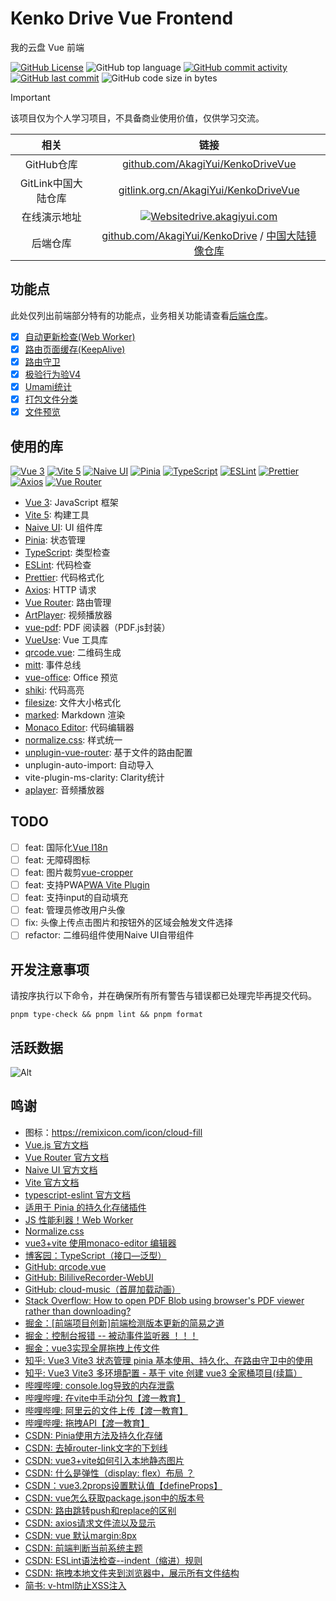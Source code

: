 # Kenko Drive Vue Frontend

我的云盘 Vue 前端

[![GitHub License](https://img.shields.io/github/license/AkagiYui/KenkoDriveVue?style=flat-square)](https://github.com/AkagiYui/KenkoDriveVue?tab=readme-ov-file#MIT-1-ov-file)
![GitHub top language](https://img.shields.io/github/languages/top/AkagiYui/KenkoDriveVue?style=flat-square)
[![GitHub commit activity](https://img.shields.io/github/commit-activity/t/AkagiYui/KenkoDriveVue?style=flat-square)](https://github.com/AkagiYui/KenkoDriveVue/commits/)
[![GitHub last commit](https://img.shields.io/github/last-commit/AkagiYui/KenkoDriveVue?style=flat-square)](https://github.com/AkagiYui/KenkoDriveVue/commits/)
![GitHub code size in bytes](https://img.shields.io/github/languages/code-size/AkagiYui/KenkoDriveVue?style=flat-square)

> [!IMPORTANT]
> 该项目仅为个人学习项目，不具备商业使用价值，仅供学习交流。

|      相关       |                                                                          链接                                                                          |
|:-------------:|:----------------------------------------------------------------------------------------------------------------------------------------------------:|
|   GitHub仓库    |                                    [github.com/AkagiYui/KenkoDriveVue](https://github.com/AkagiYui/KenkoDriveVue)                                    |
| GitLink中国大陆仓库 |                                [gitlink.org.cn/AkagiYui/KenkoDriveVue](https://gitlink.org.cn/AkagiYui/KenkoDriveVue)                                |
|    在线演示地址     | [![Website](https://img.shields.io/website?url=https%3A%2F%2Fdrive.akagiyui.com%2F&style=flat-square)drive.akagiyui.com](https://drive.akagiyui.com) |
|     后端仓库      |          [github.com/AkagiYui/KenkoDrive](https://github.com/AkagiYui/KenkoDrive) / [中国大陆镜像仓库](https://gitlink.org.cn/AkagiYui/KenkoDrive)           |

## 功能点

此处仅列出前端部分特有的功能点，业务相关功能请查看[后端仓库](https://github.com/AkagiYui/KenkoDrive)。

- [x] [自动更新检查(Web Worker)](src/updateChecker.ts)
- [x] [路由页面缓存(KeepAlive)](src/pages/index.vue)
- [x] [路由守卫](src/router.ts)
- [x] [极验行为验V4](src/main.ts)
- [x] [Umami统计](src/main.ts)
- [x] [打包文件分类](vite.config.ts)
- [x] [文件预览](src/pages/preview)

## 使用的库

[![Vue 3](https://img.shields.io/badge/Vue%203-4fc08d?logo=vue.js&logoColor=white&style=flat-square)](https://cn.vuejs.org/)
[![Vite 5](https://img.shields.io/badge/Vite%205-646c7f?logo=vite&logoColor=white&style=flat-square)](https://cn.vitejs.dev/)
[![Naive UI](https://img.shields.io/badge/Naive%20UI-0081ff?logo=naive-ui&logoColor=white&style=flat-square)](https://www.naiveui.com/)
[![Pinia](https://img.shields.io/badge/Pinia-4fc08d?logo=vue.js&logoColor=white&style=flat-square)](https://pinia.vuejs.org/)
[![TypeScript](https://img.shields.io/badge/TypeScript-007acc?logo=typescript&logoColor=white&style=flat-square)](https://www.typescriptlang.org/)
[![ESLint](https://img.shields.io/badge/ESLint-4b32c3?logo=eslint&logoColor=white&style=flat-square)](https://eslint.org/)
[![Prettier](https://img.shields.io/badge/Prettier-f7b93e?logo=prettier&logoColor=white&style=flat-square)](https://prettier.io/)
[![Axios](https://img.shields.io/badge/Axios-5a2ee0?logo=axios&logoColor=white&style=flat-square)](https://axios-http.com/)
[![Vue Router](https://img.shields.io/badge/Vue%20Router-4fc08d?logo=vue.js&logoColor=white&style=flat-square)](https://router.vuejs.org/)

- [Vue 3](https://cn.vuejs.org/): JavaScript 框架
- [Vite 5](https://cn.vitejs.dev/): 构建工具
- [Naive UI](https://www.naiveui.com/): UI 组件库
- [Pinia](https://pinia.vuejs.org/): 状态管理
- [TypeScript](https://www.typescriptlang.org/): 类型检查
- [ESLint](https://eslint.org/): 代码检查
- [Prettier](https://prettier.io/): 代码格式化
- [Axios](https://axios-http.com/): HTTP 请求
- [Vue Router](https://router.vuejs.org/): 路由管理
- [ArtPlayer](https://artplayer.org/): 视频播放器
- [vue-pdf](https://github.com/TaTo30/vue-pdf): PDF 阅读器（PDF.js封装）
- [VueUse](https://vueuse.org/): Vue 工具库
- [qrcode.vue](https://github.com/scopewu/qrcode.vue): 二维码生成
- [mitt](https://github.com/developit/mitt): 事件总线
- [vue-office](https://github.com/501351981/vue-office): Office 预览
- [shiki](https://shiki.matsu.io/): 代码高亮
- [filesize](https://filesizejs.com/): 文件大小格式化
- [marked](https://marked.js.org/): Markdown 渲染
- [Monaco Editor](https://microsoft.github.io/monaco-editor/): 代码编辑器
- [normalize.css](https://necolas.github.io/normalize.css/): 样式统一
- [unplugin-vue-router](https://uvr.esm.is/): 基于文件的路由配置
- unplugin-auto-import: 自动导入
- vite-plugin-ms-clarity: Clarity统计
- [aplayer](https://aplayer.js.org/): 音频播放器

## TODO

- [ ] feat: 国际化[Vue I18n](https://kazupon.github.io/vue-i18n/zh/)
- [ ] feat: 无障碍图标
- [ ] feat: 图片裁剪[vue-cropper](https://github.com/xyxiao001/vue-cropper)
- [ ] feat: 支持PWA[PWA Vite Plugin](https://vite-pwa-org.netlify.app/)
- [ ] feat: 支持input的自动填充
- [ ] feat: 管理员修改用户头像
- [ ] fix: 头像上传点击图片和按钮外的区域会触发文件选择
- [ ] refactor: 二维码组件使用Naive UI自带组件

## 开发注意事项

请按序执行以下命令，并在确保所有所有警告与错误都已处理完毕再提交代码。

```shell
pnpm type-check && pnpm lint && pnpm format
```

## 活跃数据

![Alt](https://repobeats.axiom.co/api/embed/01a8984fbd9998e1b780dce7af875e5f71ba157f.svg "Repobeats analytics image")

## 鸣谢

- 图标：https://remixicon.com/icon/cloud-fill
- [Vue.js 官方文档](https://cn.vuejs.org/)
- [Vue Router 官方文档](https://router.vuejs.org/)
- [Naive UI 官方文档](https://www.naiveui.com/)
- [Vite 官方文档](https://cn.vitejs.dev/)
- [typescript-eslint 官方文档](https://typescript-eslint.io/)
- [适用于 Pinia 的持久化存储插件](https://prazdevs.github.io/pinia-plugin-persistedstate/zh/)
- [JS 性能利器！Web Worker](https://yby.zone/note/frontend/js-worker.html)
- [Normalize.css](https://necolas.github.io/normalize.css/)
- [vue3+vite 使用monaco-editor 编辑器](https://geekdaxue.co/read/southerly@web/monaco-editor)
- [博客园：TypeScript（接口—泛型）](https://www.cnblogs.com/jing-zhe/p/13061969.html)
- [GitHub: qrcode.vue](https://github.com/scopewu/qrcode.vue/blob/main/README-zh_cn.md)
- [GitHub: BililiveRecorder-WebUI](https://github.com/BililiveRecorder/BililiveRecorder-WebUI)
- [GitHub: cloud-music（首屏加载动画）](https://github.com/path-yu/vue3-cloud-music/blob/master/index.html)
- [Stack Overflow: How to open PDF Blob using browser's PDF viewer rather than downloading?](https://stackoverflow.com/questions/53066089/how-to-open-pdf-blob-using-browsers-pdf-viewer-rather-than-downloading)
- [掘金：[前端项目创新]前端检测版本更新的简易之道](https://juejin.cn/post/6910395895485825037)
- [掘金：控制台报错 -- 被动事件监听器 ！！！](https://juejin.cn/post/7230806990452588581)
- [掘金：vue3实现全屏拖拽上传文件](https://juejin.cn/post/7208099962911850551)
- [知乎: Vue3 Vite3 状态管理 pinia 基本使用、持久化、在路由守卫中的使用](https://zhuanlan.zhihu.com/p/572165769)
- [知乎: Vue3 Vite3 多环境配置 - 基于 vite 创建 vue3 全家桶项目(续篇）](https://zhuanlan.zhihu.com/p/571017133)
- [哔哩哔哩: console.log导致的内存泄露](https://www.bilibili.com/video/BV16x4y117F7)
- [哔哩哔哩: 在vite中手动分包【渡一教育】](https://www.bilibili.com/video/av1403644928)
- [哔哩哔哩: 阿里云的文件上传【渡一教育】](https://www.bilibili.com/video/av1903215359)
- [哔哩哔哩: 拖拽API【渡一教育】](https://www.bilibili.com/video/av323652523)
- [CSDN: Pinia使用方法及持久化存储](https://blog.csdn.net/m0_53808238/article/details/129751966)
- [CSDN: 去掉router-link文字的下划线](https://blog.csdn.net/weixin_52418790/article/details/117361939)
- [CSDN: vue3+vite如何引入本地静态图片](https://blog.csdn.net/weixin_57399180/article/details/128191707)
- [CSDN: 什么是弹性（display: flex）布局 ？](https://blog.csdn.net/weixin_41044151/article/details/114071215)
- [CSDN：vue3.2props设置默认值【defineProps】](https://blog.csdn.net/qq_45487080/article/details/123841563)
- [CSDN: vue怎么获取package.json中的版本号](https://blog.csdn.net/weixin_52335582/article/details/126529422)
- [CSDN: 路由跳转push和replace的区别](https://blog.csdn.net/ourring/article/details/130605265)
- [CSDN: axios请求文件流以及显示](https://blog.csdn.net/weixin_45936690/article/details/115325297)
- [CSDN: vue 默认margin:8px](https://blog.csdn.net/AinUser/article/details/106254235)
- [CSDN: 前端判断当前系统主题](https://blog.csdn.net/u013367867/article/details/124687719)
- [CSDN: ESLint语法检查--indent（缩进）规则](https://blog.csdn.net/pengjunlee/article/details/97750755)
- [CSDN: 拖拽本地文件夹到浏览器中，展示所有文件结构](https://blog.csdn.net/tangran0526/article/details/104108551)
- [简书: v-html防止XSS注入](https://www.jianshu.com/p/902a6896cff4)
